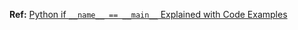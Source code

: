 **Ref:** [Python if ```__name__ == __main__``` Explained with Code Examples](https://www.freecodecamp.org/news/if-name-main-python-example/)
